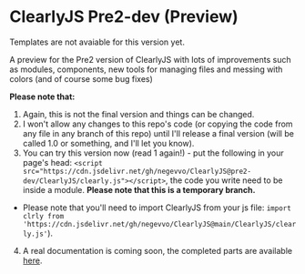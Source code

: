 # ClearlyJS Pre2-dev (Preview)

Templates are not avaiable for this version yet.

A preview for the Pre2 version of ClearlyJS with lots of improvements such as modules, components, new tools for managing files and messing with colors (and of course some bug fixes)

**Please note that:**
1. Again, this is not the final version and things can be changed.
2. I won't allow any changes to this repo's code \(or copying the code from any file in any branch of this repo\) until I'll release a final version \(will be called 1.0 or something, and I'll let you know\).
3. You can try this version now \(read 1 again!\) - put the following in your page's head: `<script src="https://cdn.jsdelivr.net/gh/negevvo/ClearlyJS@pre2-dev/ClearlyJS/clearly.js"></script>`, the code you write need to be inside a module. **Please note that this is a temporary branch.**
  - Please note that you'll need to import ClearlyJS from your js file: `import clrly from 'https://cdn.jsdelivr.net/gh/negevvo/ClearlyJS@main/ClearlyJS/clearly.js'`).
4. A real documentation is coming soon, the completed parts are available [here](https://negevvo.gitbook.io/clearlyjs/).

